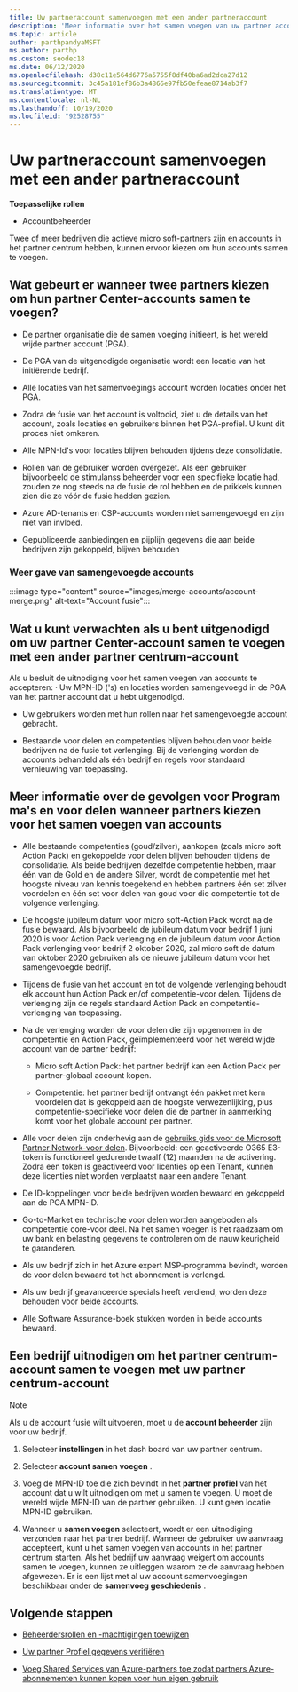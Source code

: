 ```yaml
---
title: Uw partneraccount samenvoegen met een ander partneraccount
description: 'Meer informatie over het samen voegen van uw partner account met een ander partner account in Partner Center: voor bedrijven die actief zijn van micro soft-partners in het partner centrum.'
ms.topic: article
author: parthpandyaMSFT
ms.author: parthp
ms.custom: seodec18
ms.date: 06/12/2020
ms.openlocfilehash: d38c11e564d6776a5755f8df40ba6ad2dca27d12
ms.sourcegitcommit: 3c45a181ef86b3a4866e97fb50efeae8714ab3f7
ms.translationtype: MT
ms.contentlocale: nl-NL
ms.lasthandoff: 10/19/2020
ms.locfileid: "92528755"
---
```

# <a name="merge-your-partner-account-with-another-partner-account"></a>Uw partneraccount samenvoegen met een ander partneraccount

**Toepasselijke rollen**

- Accountbeheerder

Twee of meer bedrijven die actieve micro soft-partners zijn en accounts in het partner centrum hebben, kunnen ervoor kiezen om hun accounts samen te voegen.

## <a name="what-happens-when-two-partners-elect-to-merge-their-partner-center-accounts"></a>Wat gebeurt er wanneer twee partners kiezen om hun partner Center-accounts samen te voegen?

- De partner organisatie die de samen voeging initieert, is het wereld wijde partner account (PGA).

- De PGA van de uitgenodigde organisatie wordt een locatie van het initiërende bedrijf.

- Alle locaties van het samenvoegings account worden locaties onder het PGA.

- Zodra de fusie van het account is voltooid, ziet u de details van het account, zoals locaties en gebruikers binnen het PGA-profiel. U kunt dit proces niet omkeren.

- Alle MPN-Id's voor locaties blijven behouden tijdens deze consolidatie.

- Rollen van de gebruiker worden overgezet. Als een gebruiker bijvoorbeeld de stimulanss beheerder voor een specifieke locatie had, zouden ze nog steeds na de fusie de rol hebben en de prikkels kunnen zien die ze vóór de fusie hadden gezien.

- Azure AD-tenants en CSP-accounts worden niet samengevoegd en zijn niet van invloed.

- Gepubliceerde aanbiedingen en pijplijn gegevens die aan beide bedrijven zijn gekoppeld, blijven behouden

### <a name="view-of-merged-accounts"></a>Weer gave van samengevoegde accounts

:::image type="content" source="images/merge-accounts/account-merge.png" alt-text="Account fusie":::

## <a name="what-to-expect-if-you-have-been-invited-to-merge-your-partner-center-account-with-another-partner-center-account"></a>Wat u kunt verwachten als u bent uitgenodigd om uw partner Center-account samen te voegen met een ander partner centrum-account

Als u besluit de uitnodiging voor het samen voegen van accounts te accepteren: · Uw MPN-ID ('s) en locaties worden samengevoegd in de PGA van het partner account dat u hebt uitgenodigd.

- Uw gebruikers worden met hun rollen naar het samengevoegde account gebracht.

- Bestaande voor delen en competenties blijven behouden voor beide bedrijven na de fusie tot verlenging. Bij de verlenging worden de accounts behandeld als één bedrijf en regels voor standaard vernieuwing van toepassing.

## <a name="understand-the-impacts-to-programs-and-benefits-when-partners-elect-to-merge-accounts"></a>Meer informatie over de gevolgen voor Program ma's en voor delen wanneer partners kiezen voor het samen voegen van accounts

- Alle bestaande competenties (goud/zilver), aankopen (zoals micro soft Action Pack) en gekoppelde voor delen blijven behouden tijdens de consolidatie. Als beide bedrijven dezelfde competentie hebben, maar één van de Gold en de andere Silver, wordt de competentie met het hoogste niveau van kennis toegekend en hebben partners één set zilver voordelen en één set voor delen van goud voor die competentie tot de volgende verlenging. 

- De hoogste jubileum datum voor micro soft-Action Pack wordt na de fusie bewaard. Als bijvoorbeeld de jubileum datum voor bedrijf 1 juni 2020 is voor Action Pack verlenging en de jubileum datum voor Action Pack verlenging voor bedrijf 2 oktober 2020, zal micro soft de datum van oktober 2020 gebruiken als de nieuwe jubileum datum voor het samengevoegde bedrijf.

- Tijdens de fusie van het account en tot de volgende verlenging behoudt elk account hun Action Pack en/of competentie-voor delen. Tijdens de verlenging zijn de regels standaard Action Pack en competentie-verlenging van toepassing.

- Na de verlenging worden de voor delen die zijn opgenomen in de competentie en Action Pack, geïmplementeerd voor het wereld wijde account van de partner bedrijf:

  - Micro soft Action Pack: het partner bedrijf kan een Action Pack per partner-globaal account kopen.

  - Competentie: het partner bedrijf ontvangt één pakket met kern voordelen dat is gekoppeld aan de hoogste verwezenlijking, plus competentie-specifieke voor delen die de partner in aanmerking komt voor het globale account per partner.

- Alle voor delen zijn onderhevig aan de [gebruiks gids voor de Microsoft Partner Network-voor delen](https://aka.ms/partner-benefits-use-guide). Bijvoorbeeld: een geactiveerde O365 E3-token is functioneel gedurende twaalf (12) maanden na de activering. Zodra een token is geactiveerd voor licenties op een Tenant, kunnen deze licenties niet worden verplaatst naar een andere Tenant.

- De ID-koppelingen voor beide bedrijven worden bewaard en gekoppeld aan de PGA MPN-ID.

- Go-to-Market en technische voor delen worden aangeboden als competentie core-voor deel. Na het samen voegen is het raadzaam om uw bank en belasting gegevens te controleren om de nauw keurigheid te garanderen.

- Als uw bedrijf zich in het Azure expert MSP-programma bevindt, worden de voor delen bewaard tot het abonnement is verlengd.

- Als uw bedrijf geavanceerde specials heeft verdiend, worden deze behouden voor beide accounts.

- Alle Software Assurance-boek stukken worden in beide accounts bewaard. 

## <a name="invite-a-company-to-merge-their-partner-center-account-with-your-partner-center-account"></a>Een bedrijf uitnodigen om het partner centrum-account samen te voegen met uw partner centrum-account

>[!Note]
>Als u de account fusie wilt uitvoeren, moet u de **account beheerder** zijn voor uw bedrijf.

1. Selecteer **instellingen** in het dash board van uw partner centrum. 

2. Selecteer **account samen voegen** .

3. Voeg de MPN-ID toe die zich bevindt in het **partner profiel** van het account dat u wilt uitnodigen om met u samen te voegen. U moet de wereld wijde MPN-ID van de partner gebruiken. U kunt geen locatie MPN-ID gebruiken.

4. Wanneer u **samen voegen** selecteert, wordt er een uitnodiging verzonden naar het partner bedrijf. Wanneer de gebruiker uw aanvraag accepteert, kunt u het samen voegen van accounts in het partner centrum starten. Als het bedrijf uw aanvraag weigert om accounts samen te voegen, kunnen ze uitleggen waarom ze de aanvraag hebben afgewezen. Er is een lijst met al uw account samenvoegingen beschikbaar onder de **samenvoeg geschiedenis** .

## <a name="next-steps"></a>Volgende stappen

- [Beheerdersrollen en -machtigingen toewijzen](permissions-overview.md)

- [Uw partner Profiel gegevens verifiëren](update-your-partner-profile.md)

- [Voeg Shared Services van Azure-partners toe zodat partners Azure-abonnementen kunnen kopen voor hun eigen gebruik](shared-services.md)
